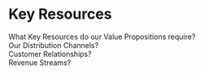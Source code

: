 # Key Resources

What Key Resources do our Value Propositions require? <br>
Our Distribution Channels? <br>
Customer Relationships? <br>
Revenue Streams? <br>
